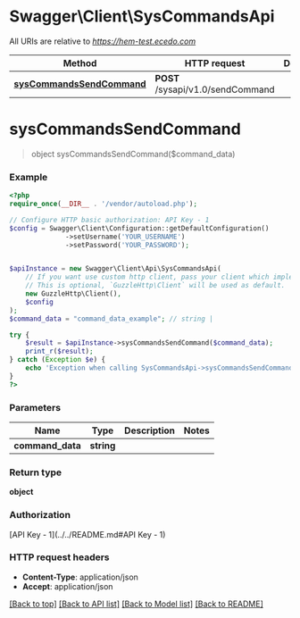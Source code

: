 # Swagger\Client\SysCommandsApi

All URIs are relative to *https://hem-test.ecedo.com*

Method | HTTP request | Description
------------- | ------------- | -------------
[**sysCommandsSendCommand**](SysCommandsApi.md#sysCommandsSendCommand) | **POST** /sysapi/v1.0/sendCommand | 


# **sysCommandsSendCommand**
> object sysCommandsSendCommand($command_data)



### Example
```php
<?php
require_once(__DIR__ . '/vendor/autoload.php');

// Configure HTTP basic authorization: API Key - 1
$config = Swagger\Client\Configuration::getDefaultConfiguration()
              ->setUsername('YOUR_USERNAME')
              ->setPassword('YOUR_PASSWORD');


$apiInstance = new Swagger\Client\Api\SysCommandsApi(
    // If you want use custom http client, pass your client which implements `GuzzleHttp\ClientInterface`.
    // This is optional, `GuzzleHttp\Client` will be used as default.
    new GuzzleHttp\Client(),
    $config
);
$command_data = "command_data_example"; // string | 

try {
    $result = $apiInstance->sysCommandsSendCommand($command_data);
    print_r($result);
} catch (Exception $e) {
    echo 'Exception when calling SysCommandsApi->sysCommandsSendCommand: ', $e->getMessage(), PHP_EOL;
}
?>
```

### Parameters

Name | Type | Description  | Notes
------------- | ------------- | ------------- | -------------
 **command_data** | **string**|  |

### Return type

**object**

### Authorization

[API Key - 1](../../README.md#API Key - 1)

### HTTP request headers

 - **Content-Type**: application/json
 - **Accept**: application/json

[[Back to top]](#) [[Back to API list]](../../README.md#documentation-for-api-endpoints) [[Back to Model list]](../../README.md#documentation-for-models) [[Back to README]](../../README.md)

